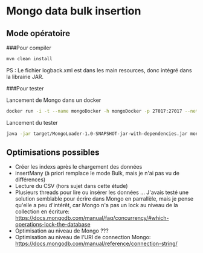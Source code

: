 # Mongo data bulk insertion

## Mode opératoire

###Pour compiler
```bash
mvn clean install
```

PS : Le fichier logback.xml est dans les main resources, donc intégré dans la librairie JAR.

###Pour tester
 
Lancement de Mongo dans un docker
```bash
docker run -i -t --name mongoDocker -h mongoDocker -p 27017:27017 --net="bridge" mongo:latest --quiet --nojournal
```

Lancement du tester

```bash
java -jar target/MongoLoader-1.0-SNAPSHOT-jar-with-dependencies.jar mongodb://localhost:27017/ /pathTo/test.csv 
```


## Optimisations possibles
* Créer les indexs après le chargement des données
* insertMany (à priori remplace le mode Bulk, mais je n'ai pas vu de différences)
* Lecture du CSV (hors sujet dans cette étude)
* Plusieurs threads pour lire ou insérer les données ... J'avais testé une solution semblable pour écrire dans Mongo en parrallèle, mais je pense qu'elle a peu d'intérêt, car Mongo n'a pas un lock au niveau de la collection en écriture: https://docs.mongodb.com/manual/faq/concurrency/#which-operations-lock-the-database
* Optimisation au niveau de Mongo ???
* Optimisation au niveau de l'URI de connection Mongo: https://docs.mongodb.com/manual/reference/connection-string/





